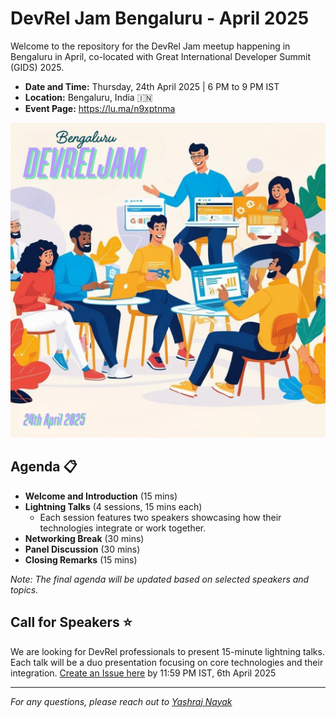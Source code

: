 # DevRel Jam Bengaluru - April 2025

Welcome to the repository for the DevRel Jam meetup happening in Bengaluru in April, co-located with Great International Developer Summit (GIDS) 2025.

- **Date and Time:** Thursday, 24th April 2025 | 6 PM to 9 PM IST
- **Location:** Bengaluru, India 🇮🇳
- **Event Page:** https://lu.ma/n9xptnma

![DevRelJam](https://github.com/DevRelJam/.github/blob/main/assets/BLR-APR-2025.png)

## Agenda 📋

- **Welcome and Introduction** (15 mins)
- **Lightning Talks** (4 sessions, 15 mins each)
  - Each session features two speakers showcasing how their technologies integrate or work together.
- **Networking Break** (30 mins)
- **Panel Discussion** (30 mins)
- **Closing Remarks** (15 mins)

*Note: The final agenda will be updated based on selected speakers and topics.*

## Call for Speakers ⭐️

We are looking for DevRel professionals to present 15-minute lightning talks. Each talk will be a duo presentation focusing on core technologies and their integration. [Create an Issue here](https://github.com/devreljam/Call-For-Speakers/issues/new?template=call_for_speakers.yml) by 11:59 PM IST, 6th April 2025

---

*For any questions, please reach out to [Yashraj Nayak](https://www.linkedin.com/in/yashrajnayak/)*
